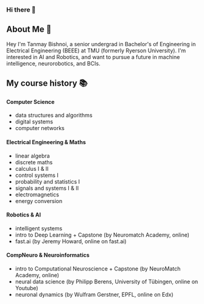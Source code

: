 ### Hi there 👋
## About Me :thought_balloon:

Hey I'm Tanmay Bishnoi, a senior undergrad in Bachelor's of Engineering in Electrical Engineering (BEEE) at TMU (formerly Ryerson University). I'm interested in AI and Robotics, and want to pursue a future in machine intelligence, neurorobotics, and BCIs.


## My course history :books:

#### Computer Science
  - data structures and algorithms
  - digital systems
  - computer networks
#### Electrical Engineering & Maths
  - linear algebra
  - discrete maths
  - calculus I & II
  - control systems I
  - probability and statistics I
  - signals and systems I & II
  - electromagnetics
  - energy conversion
#### Robotics & AI
  - intelligent systems
  - intro to Deep Learning + Capstone (by Neuromatch Academy, online)
  - fast.ai (by Jeremy Howard, online on fast.ai)
#### CompNeuro & Neuroinformatics
  - intro to Computational Neuroscience + Capstone (by NeuroMatch Academy, online)
  - neural data science (by Philipp Berens, University of Tübingen, online on Youtube)
  - neuronal dynamics (by Wulfram Gerstner, EPFL, online on Edx)




 




